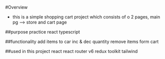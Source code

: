 
#Overview
- this is a simple shopping cart project which consists of o 2 pages, main pg --> store and cart page

##purpose
practice react typescript


##functionality
add items to car
inc & dec quantity
remove items form cart

##used in this project
react 
react router v6
redux toolkit
tailwind
